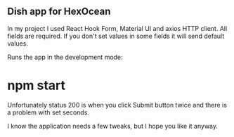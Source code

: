 ## Dish app for HexOcean

In my project I used React Hook Form, Material UI and axios HTTP client. All fields are required. If you don't set values in some fields it will send default values.

Runs the app in the development mode:
# npm start

Unfortunately status 200 is when you click Submit button twice and there is a problem with set seconds. 

I know the application needs a few tweaks, but I hope you like it anyway.

